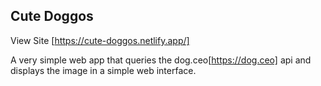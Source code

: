 ## Cute Doggos

View Site [https://cute-doggos.netlify.app/]

A very simple web app that queries the dog.ceo[https://dog.ceo] api and displays the image in a simple web interface.
